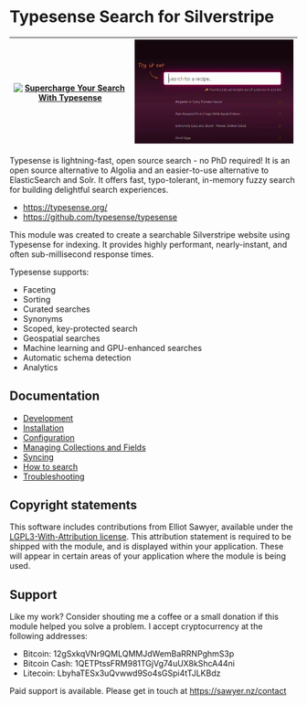 # Typesense Search for Silverstripe

| [![Supercharge Your Search With Typesense](http://img.youtube.com/vi/3ovkP2u4lbY/0.jpg)](http://www.youtube.com/watch?v=3ovkP2u4lbY "Supercharge Your Search With Typesense") | ![A demo embedded on the Typesense homepage](docs/img/ts-docs.webp "A demo embedded on the Typesense homepage")  |
| -------- | ------- |

Typesense is lightning-fast, open source search - no PhD required!  It is an open source alternative to Algolia and an easier-to-use alternative to ElasticSearch and Solr. It offers fast, typo-tolerant, in-memory fuzzy search for building delightful search experiences.

* https://typesense.org/
* https://github.com/typesense/typesense

This module was created to create a searchable Silverstripe website using Typesense for indexing.  It provides highly performant, nearly-instant, and often sub-millisecond response times. 

Typesense supports:

* Faceting
* Sorting
* Curated searches
* Synonyms
* Scoped, key-protected search
* Geospatial searches
* Machine learning and GPU-enhanced searches
* Automatic schema detection
* Analytics

## Documentation

* [Development](docs/02-development.md)
* [Installation](docs/03-installation.md)
* [Configuration](docs/04-configuration.md)
* [Managing Collections and Fields](05-docs/collections.md)
* [Syncing](docs/06-syncing.md)
* [How to search](docs/07-searching.md)
* [Troubleshooting](docs/08-troubleshooting.md)

## Copyright statements

This software includes contributions from Elliot Sawyer, available under the [LGPL3-With-Attribution license](https://codeberg.org/0x/silverstripe-typesense/src/branch/pages/LICENSE.md). This attribution statement is required to be shipped with the module, and is displayed within your application. These will appear in certain areas of your application where the module is being used.

## Support

Like my work? Consider shouting me a coffee or a small donation if this module helped you solve a problem. I accept cryptocurrency at the following addresses:

* Bitcoin: 12gSxkqVNr9QMLQMMJdWemBaRRNPghmS3p
* Bitcoin Cash: 1QETPtssFRM981TGjVg74uUX8kShcA44ni
* Litecoin: LbyhaTESx3uQvwwd9So4sGSpi4tTJLKBdz

Paid support is available. Please get in touch at https://sawyer.nz/contact
